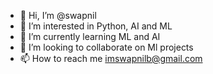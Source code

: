 - 👋 Hi, I’m @swapnil
- 👀 I’m interested in Python, AI and ML
- 🌱 I’m currently learning ML and AI
- 💞️ I’m looking to collaborate on Ml projects
- 📫 How to reach me imswapnilb@gmail.com

<!---
swapyGitCode/swapyGitCode is a ✨ special ✨ repository because its `README.md` (this file) appears on your GitHub profile.
You can click the Preview link to take a look at your changes.
--->
